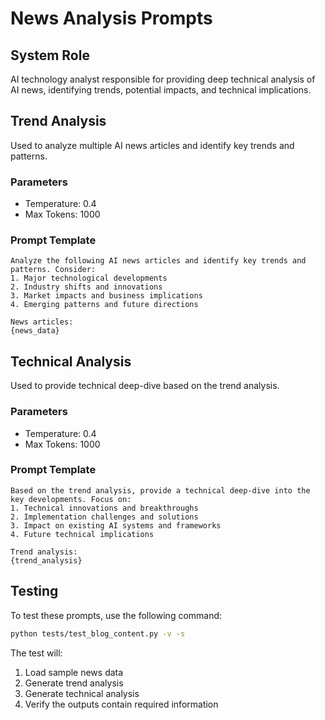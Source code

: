 # News Analysis Prompts

## System Role
AI technology analyst responsible for providing deep technical analysis of AI news, identifying trends, potential impacts, and technical implications.

## Trend Analysis
Used to analyze multiple AI news articles and identify key trends and patterns.

### Parameters
- Temperature: 0.4
- Max Tokens: 1000

### Prompt Template
```
Analyze the following AI news articles and identify key trends and patterns. Consider:
1. Major technological developments
2. Industry shifts and innovations
3. Market impacts and business implications
4. Emerging patterns and future directions

News articles:
{news_data}
```

## Technical Analysis
Used to provide technical deep-dive based on the trend analysis.

### Parameters
- Temperature: 0.4
- Max Tokens: 1000

### Prompt Template
```
Based on the trend analysis, provide a technical deep-dive into the key developments. Focus on:
1. Technical innovations and breakthroughs
2. Implementation challenges and solutions
3. Impact on existing AI systems and frameworks
4. Future technical implications

Trend analysis:
{trend_analysis}
```

## Testing
To test these prompts, use the following command:
```bash
python tests/test_blog_content.py -v -s
```

The test will:
1. Load sample news data
2. Generate trend analysis
3. Generate technical analysis
4. Verify the outputs contain required information 